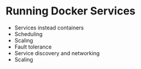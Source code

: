 # Running Docker Services

* Services instead containers
* Scheduling
* Scaling
* Fault tolerance
* Service discovery and networking
* Scaling

